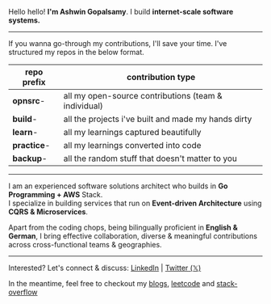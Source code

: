 Hello hello! **I'm Ashwin Gopalsamy**. 
I build **internet-scale software systems.**

---

If you wanna go-through my contributions, I'll save your time. I've structured my repos in the below format.

| **repo prefix**  	| **contribution type**                                	|
|------------------	|------------------------------------------------------	|
| **opnsrc**-      	| all my open-source contributions (team & individual) 	|
| **build**-       	| all the projects i've built and made my hands dirty  	|
| **learn**-       	| all my learnings captured beautifully                	|
| **practice**-    	| all my learnings converted into code                 	|
| **backup**-      	| all the random stuff that doesn't matter to you      	|

---

I am an experienced software solutions architect who builds in **Go Programming + AWS** Stack. <br>
I specialize in building services that run on **Event-driven Architecture** using **CQRS & Microservices**. <br>

Apart from the coding chops, being bilingually proficient in **English & German**, I bring effective collaboration, diverse & meaningful contributions across cross-functional teams & geographies.

---
Interested? Let's connect & discuss: [LinkedIn](https://wwww.linkedin.com/in/ashwin2125) | [Twitter (𝕏)](https://www.x.com/ashwin2125)

In the meantime, feel free to checkout my [blogs](https://hashnode.com/@ashwin2125), [leetcode](https://leetcode.com/ashwin2125/) and [stack-overflow](https://stackoverflow.com/users/12538720/ashwin2125)
